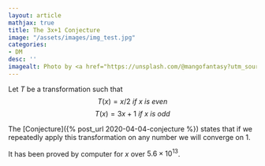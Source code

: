 ```yaml
---
layout: article
mathjax: true
title: The 3x+1 Conjecture
image: "/assets/images/img_test.jpg"
categories:
- DM
desc: '' 
imagealt: Photo by <a href="https://unsplash.com/@mangofantasy?utm_source=unsplash&utm_medium=referral&utm_content=creditCopyText">Tim Johnson</a> on <a href="https://unsplash.com/s/photos/logic?utm_source=unsplash&utm_medium=referral&utm_content=creditCopyText">Unsplash</a>
---
```


Let $T$ be a transformation such that
$$T(x) = x/2\ if\ x\ is\ even$$
$$T(x) = 3x+1\ if\ x\ is\ odd$$

The [Conjecture]({% post_url 2020-04-04-conjecture %}) states that if we repeatedly apply this transformation on any number we will converge on 1.

It has been proved by computer for $x$ over $5.6 \times 10^{13}$.

